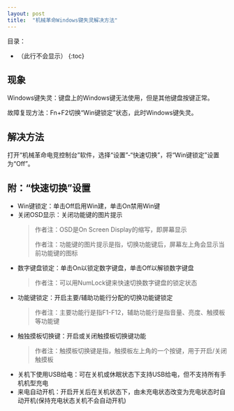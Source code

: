 ```yaml
---
layout: post
title:  "机械革命Windows键失灵解决方法"
---
```


目录：

- （此行不会显示）
{:toc}

## 现象

Windows键失灵：键盘上的Windows键无法使用，但是其他键盘按键正常。

故障复现方法：Fn+F2切换“Win键锁定”状态，此时Windows键失灵。

## 解决方法

打开“机械革命电竞控制台”软件，选择“设置”-“快速切换”，将“Win键锁定”设置为“Off”。

## 附：“快速切换”设置

- Win键锁定：单击Off启用Win建，单击On禁用Win键
- 关闭OSD显示：关闭功能键的图片提示
  > 作者注：OSD是On Screen Display的缩写，即屏幕显示
  >
  > 作者注：功能键的图片提示是指，切换功能键后，屏幕左上角会显示当前功能键的图标
- 数字键盘锁定：单击On以锁定数字键盘，单击Off以解锁数字键盘
  > 作者注：可以用NumLock键来快速切换数字键盘的锁定状态
- 功能键锁定：开启主要/辅助功能行分配的切换功能键锁定
  > 作者注：主要功能行是指F1-F12，辅助功能行是指音量、亮度、触摸板等功能键
- 触独摸板切换键：开启或关闭触摸板切换键功能
  > 作者注：触摸板切换键是指，触摸板左上角的一个按键，用于开启/关闭触摸板
- 关机下使用USB给电：可在关机或休眠状态下支持USB给电，但不支持所有手机机型充电
- 来电自动开机：开启开关后在关机状态下，由未充电状态改变为充电状态时自动开机(保持充电状态关机不会自动开机)
